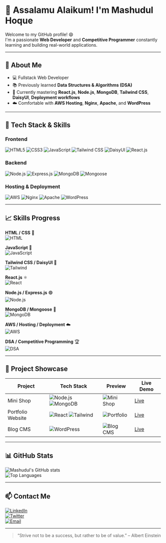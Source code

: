 # 👋 Assalamu Alaikum! I'm Mashudul Hoque

Welcome to my GitHub profile! 😄  
I'm a passionate **Web Developer** and **Competitive Programmer** constantly learning and building real-world applications.  

---

## 👀 About Me
- 💻 Fullstack Web Developer  
- 📚 Previously learned **Data Structures & Algorithms (DSA)**  
- 🚀 Currently mastering **React.js**, **Node.js**, **MongoDB**, **Tailwind CSS**, **DaisyUI**, **Deployment workflows**  
- ☁️ Comfortable with **AWS Hosting**, **Nginx**, **Apache**, and **WordPress**  

---

## 🌱 Tech Stack & Skills

### Frontend
![HTML5](https://img.shields.io/badge/HTML5-E34F26?style=for-the-badge&logo=html5&logoColor=white)
![CSS3](https://img.shields.io/badge/CSS3-1572B6?style=for-the-badge&logo=css3&logoColor=white)
![JavaScript](https://img.shields.io/badge/JavaScript-F7DF1E?style=for-the-badge&logo=javascript&logoColor=black)
![Tailwind CSS](https://img.shields.io/badge/Tailwind_CSS-06B6D4?style=for-the-badge&logo=tailwind-css&logoColor=white)
![DaisyUI](https://img.shields.io/badge/DaisyUI-00BFFF?style=for-the-badge&logo=figma&logoColor=white)
![React.js](https://img.shields.io/badge/React-61DAFB?style=for-the-badge&logo=react&logoColor=black)

### Backend
![Node.js](https://img.shields.io/badge/Node.js-339933?style=for-the-badge&logo=node.js&logoColor=white)
![Express.js](https://img.shields.io/badge/Express.js-000000?style=for-the-badge)
![MongoDB](https://img.shields.io/badge/MongoDB-47A248?style=for-the-badge&logo=mongodb&logoColor=white)
![Mongoose](https://img.shields.io/badge/Mongoose-880000?style=for-the-badge)

### Hosting & Deployment
![AWS](https://img.shields.io/badge/AWS-FF9900?style=for-the-badge&logo=amazon-aws&logoColor=white)
![Nginx](https://img.shields.io/badge/Nginx-009639?style=for-the-badge&logo=nginx&logoColor=white)
![Apache](https://img.shields.io/badge/Apache-FC6A0F?style=for-the-badge&logo=apache&logoColor=white)
![WordPress](https://img.shields.io/badge/WordPress-21759B?style=for-the-badge&logo=wordpress&logoColor=white)

---

## 📈 Skills Progress

**HTML / CSS** 🔹  
![HTML](https://progress-bar.dev/80/?title=HTML&color=E34F26)  

**JavaScript** 🔸  
![JavaScript](https://progress-bar.dev/75/?title=JavaScript&color=F7DF1E)  

**Tailwind CSS / DaisyUI** 💠  
![Tailwind](https://progress-bar.dev/70/?title=Tailwind&color=06B6D4)  

**React.js** ⚛️  
![React](https://progress-bar.dev/60/?title=React&color=61DAFB)  

**Node.js / Express.js** 🟢  
![Node.js](https://progress-bar.dev/60/?title=NodeJS&color=339933)  

**MongoDB / Mongoose** 🍃  
![MongoDB](https://progress-bar.dev/60/?title=MongoDB&color=47A248)  

**AWS / Hosting / Deployment** ☁️  
![AWS](https://progress-bar.dev/55/?title=AWS&color=FF9900)  

**DSA / Competitive Programming** 🏆  
![DSA](https://progress-bar.dev/70/?title=DSA&color=FF5722)  


---

## 💼 Project Showcase

| Project | Tech Stack | Preview | Live Demo |
|--------|------------|---------|-----------|
| Mini Shop | ![Node.js](https://img.shields.io/badge/Node.js-339933?style=for-the-badge) ![MongoDB](https://img.shields.io/badge/MongoDB-47A248?style=for-the-badge) | ![Mini Shop](https://via.placeholder.com/150x80.png?text=Mini+Shop) | [Live](https://yourprojectlink.com) |
| Portfolio Website | ![React](https://img.shields.io/badge/React-61DAFB?style=for-the-badge) ![Tailwind](https://img.shields.io/badge/Tailwind-06B6D4?style=for-the-badge) | ![Portfolio](https://via.placeholder.com/150x80.png?text=Portfolio) | [Live](https://yourportfolio.com) |
| Blog CMS | ![WordPress](https://img.shields.io/badge/WordPress-21759B?style=for-the-badge) | ![Blog CMS](https://via.placeholder.com/150x80.png?text=Blog+CMS) | [Live](https://yourblog.com) |

---

## 📊 GitHub Stats

![Mashudul's GitHub stats](https://github-readme-stats.vercel.app/api?username=TheMashud&show_icons=true&theme=radical)  
![Top Languages](https://github-readme-stats.vercel.app/api/top-langs/?username=TheMashud&layout=compact&theme=radical)

---

## 📫 Contact Me

[![LinkedIn](https://img.shields.io/badge/LinkedIn-Mashudul-blue?style=for-the-badge&logo=linkedin)](https://www.linkedin.com/in/yourprofile/)  
[![Twitter](https://img.shields.io/badge/Twitter-@YourHandle-1DA1F2?style=for-the-badge&logo=twitter)](https://twitter.com/YourHandle)  
[![Email](https://img.shields.io/badge/Email-your.email@example.com-D14836?style=for-the-badge&logo=gmail&logoColor=white)](mailto:your.email@example.com)  

---

> “Strive not to be a success, but rather to be of value.” – Albert Einstein
